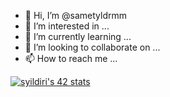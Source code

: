 - 👋 Hi, I’m @sametyldrmm
- 👀 I’m interested in ...
- 🌱 I’m currently learning ...
- 💞️ I’m looking to collaborate on ...
- 📫 How to reach me ...

<!---
sametyldrmm/sametyldrmm is a ✨ special ✨ repository because its `README.md` (this file) appears on your GitHub profile.
You can click the Preview link to take a look at your changes.
--->
[![syildiri's 42 stats](https://badge42.vercel.app/api/v2/cl9g15tt000500gjm7z99sjx6/stats?cursusId=21&coalitionId=227)](https://github.com/JaeSeoKim/badge42)
